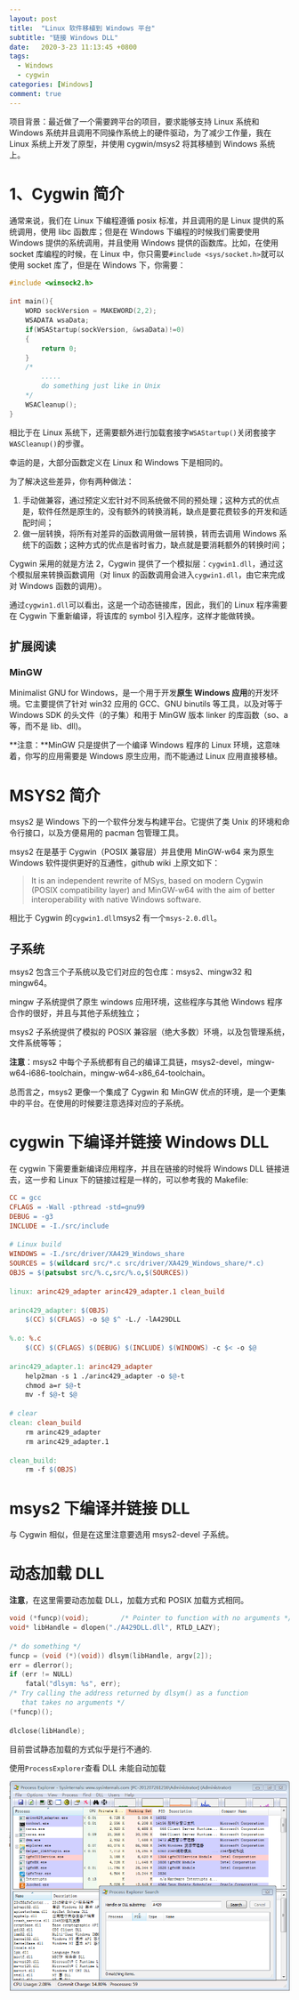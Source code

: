 ```yaml
---
layout: post
title:  "Linux 软件移植到 Windows 平台"
subtitle: "链接 Windows DLL"
date:   2020-3-23 11:13:45 +0800
tags:
  - Windows
  - cygwin
categories: [Windows]
comment: true
---
```


项目背景：最近做了一个需要跨平台的项目，要求能够支持 Linux 系统和 Windows 系统并且调用不同操作系统上的硬件驱动，为了减少工作量，我在 Linux 系统上开发了原型，并使用 cygwin/msys2 将其移植到 Windows 系统上。
<!-- more -->
# 1、Cygwin 简介

通常来说，我们在 Linux 下编程遵循 posix 标准，并且调用的是 Linux 提供的系统调用，使用 libc 函数库；但是在 Windows 下编程的时候我们需要使用 Windows 提供的系统调用，并且使用 Windows 提供的函数库。比如，在使用 socket 库编程的时候，在 Linux 中，你只需要`#include <sys/socket.h>`就可以使用 socket 库了，但是在 Windows 下，你需要：

```c
#include <winsock2.h>

int main(){
    WORD sockVersion = MAKEWORD(2,2);  
    WSADATA wsaData;  
    if(WSAStartup(sockVersion, &wsaData)!=0)  
    {  
        return 0;  
    } 
    /*
    	.....
    	do something just like in Unix
    */
    WSACleanup();
}
```

相比于在 Linux 系统下，还需要额外进行加载套接字`WSAStartup()`关闭套接字`WASCleanup()`的步骤。

幸运的是，大部分函数定义在 Linux 和 Windows 下是相同的。

为了解决这些差异，你有两种做法：

1. 手动做兼容，通过预定义宏针对不同系统做不同的预处理；这种方式的优点是，软件任然是原生的，没有额外的转换消耗，缺点是要花费较多的开发和适配时间；
2. 做一层转换，将所有对差异的函数调用做一层转换，转而去调用 Windows 系统下的函数；这种方式的优点是省时省力，缺点就是要消耗额外的转换时间；

Cygwin 采用的就是方法 2，Cygwin 提供了一个模拟层：`cygwin1.dll`，通过这个模拟层来转换函数调用（对 linux 的函数调用会进入`cygwin1.dll`，由它来完成对 Windows 函数的调用）。

通过`cygwin1.dll`可以看出，这是一个动态链接库，因此，我们的 Linux 程序需要在 Cygwin 下重新编译，将该库的 symbol 引入程序，这样才能做转换。

## 扩展阅读

### MinGW

Minimalist GNU for Windows，是一个用于开发**原生 Windows 应用**的开发环境。它主要提供了针对 win32 应用的 GCC、GNU binutils 等工具，以及对等于 Windows SDK 的头文件（的子集）和用于 MinGW 版本 linker 的库函数（so、a 等，而不是 lib、dll)。

**注意：**MinGW 只是提供了一个编译 Windows 程序的 Linux 环境，这意味着，你写的应用需要是 Windows 原生应用，而不能通过 Linux 应用直接移植。

# MSYS2 简介

msys2 是 Windows 下的一个软件分发与构建平台。它提供了类 Unix 的环境和命令行接口，以及方便易用的 pacman 包管理工具。

msys2 在是基于 Cygwin（POSIX 兼容层）并且使用 MinGW-w64 来为原生 Windows 软件提供更好的互通性，github wiki 上原文如下：

>It is an independent rewrite of MSys, based on modern Cygwin (POSIX compatibility layer) and MinGW-w64 with the aim of better interoperability with native Windows software.

相比于 Cygwin 的`cygwin1.dll`msys2 有一个`msys-2.0.dll`。

## 子系统

msys2 包含三个子系统以及它们对应的包仓库：msys2、mingw32 和 mingw64。

mingw 子系统提供了原生 windows 应用环境，这些程序与其他 Windows 程序合作的很好，并且与其他子系统独立；

msys2 子系统提供了模拟的 POSIX 兼容层（绝大多数）环境，以及包管理系统，文件系统等等；

**注意**：msys2 中每个子系统都有自己的编译工具链，msys2-devel，mingw-w64-i686-toolchain，mingw-w64-x86_64-toolchain。

总而言之，msys2 更像一个集成了 Cygwin 和 MinGW 优点的环境，是一个更集中的平台。在使用的时候要注意选择对应的子系统。

# cygwin 下编译并链接 Windows DLL

在 cygwin 下需要重新编译应用程序，并且在链接的时候将 Windows DLL 链接进去，这一步和 Linux 下的链接过程是一样的，可以参考我的 Makefile:

```makefile
CC = gcc
CFLAGS = -Wall -pthread -std=gnu99
DEBUG = -g3
INCLUDE = -I./src/include

# Linux build
WINDOWS = -I./src/driver/XA429_Windows_share
SOURCES = $(wildcard src/*.c src/driver/XA429_Windows_share/*.c)
OBJS = $(patsubst src/%.c,src/%.o,$(SOURCES))

linux: arinc429_adapter arinc429_adapter.1 clean_build

arinc429_adapter: $(OBJS)
	$(CC) $(CFLAGS) -o $@ $^ -L./ -lA429DLL 

%.o: %.c
	$(CC) $(CFLAGS) $(DEBUG) $(INCLUDE) $(WINDOWS) -c $< -o $@

arinc429_adapter.1: arinc429_adapter
	help2man -s 1 ./arinc429_adapter -o $@-t
	chmod a=r $@-t
	mv -f $@-t $@

# clear
clean: clean_build
	rm arinc429_adapter
	rm arinc429_adapter.1

clean_build:
	rm -f $(OBJS)
```

# msys2 下编译并链接 DLL

与 Cygwin 相似，但是在这里注意要选用 msys2-devel 子系统。

# 动态加载 DLL

**注意**，在这里需要动态加载 DLL，加载方式和 POSIX 加载方式相同。

```c
void (*funcp)(void);        /* Pointer to function with no arguments */
void* libHandle = dlopen("./A429DLL.dll", RTLD_LAZY);

/* do something */
funcp = (void (*)(void)) dlsym(libHandle, argv[2]);
err = dlerror();
if (err != NULL)
    fatal("dlsym: %s", err);
/* Try calling the address returned by dlsym() as a function
   that takes no arguments */
(*funcp)();

dlclose(libHandle);
```

目前尝试静态加载的方式似乎是行不通的.

使用`ProcessExplorer`查看 DLL 未能自动加载

![](\pictures\cygwin_DLL.PNG)